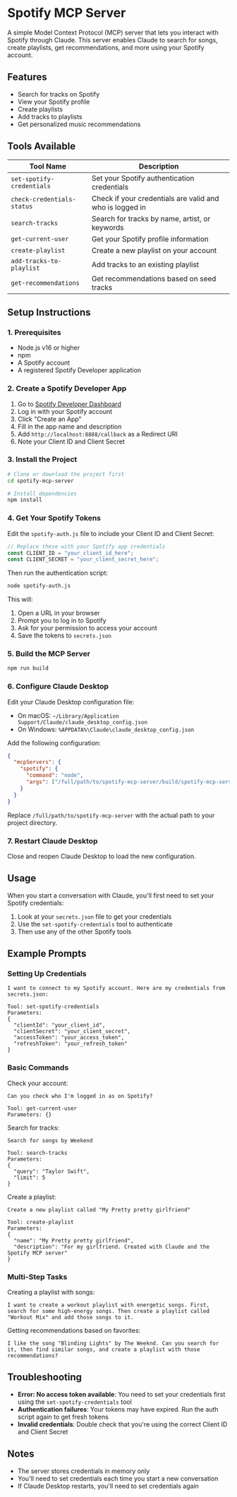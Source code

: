 # Spotify MCP Server

A simple Model Context Protocol (MCP) server that lets you interact with Spotify through Claude. This server enables Claude to search for songs, create playlists, get recommendations, and more using your Spotify account.

## Features

- Search for tracks on Spotify
- View your Spotify profile
- Create playlists
- Add tracks to playlists
- Get personalized music recommendations

## Tools Available

| Tool Name                  | Description                                              |
| -------------------------- | -------------------------------------------------------- |
| `set-spotify-credentials`  | Set your Spotify authentication credentials              |
| `check-credentials-status` | Check if your credentials are valid and who is logged in |
| `search-tracks`            | Search for tracks by name, artist, or keywords           |
| `get-current-user`         | Get your Spotify profile information                     |
| `create-playlist`          | Create a new playlist on your account                    |
| `add-tracks-to-playlist`   | Add tracks to an existing playlist                       |
| `get-recommendations`      | Get recommendations based on seed tracks                 |

## Setup Instructions

### 1. Prerequisites

- Node.js v16 or higher
- npm
- A Spotify account
- A registered Spotify Developer application

### 2. Create a Spotify Developer App

1. Go to [Spotify Developer Dashboard](https://developer.spotify.com/dashboard/)
2. Log in with your Spotify account
3. Click "Create an App"
4. Fill in the app name and description
5. Add `http://localhost:8888/callback` as a Redirect URI
6. Note your Client ID and Client Secret

### 3. Install the Project

```bash
# Clone or download the project first
cd spotify-mcp-server

# Install dependencies
npm install
```

### 4. Get Your Spotify Tokens

Edit the `spotify-auth.js` file to include your Client ID and Client Secret:

```javascript
// Replace these with your Spotify app credentials
const CLIENT_ID = "your_client_id_here";
const CLIENT_SECRET = "your_client_secret_here";
```

Then run the authentication script:

```bash
node spotify-auth.js
```

This will:

1. Open a URL in your browser
2. Prompt you to log in to Spotify
3. Ask for your permission to access your account
4. Save the tokens to `secrets.json`

### 5. Build the MCP Server

```bash
npm run build
```

### 6. Configure Claude Desktop

Edit your Claude Desktop configuration file:

- On macOS: `~/Library/Application Support/Claude/claude_desktop_config.json`
- On Windows: `%APPDATA%\Claude\claude_desktop_config.json`

Add the following configuration:

```json
{
  "mcpServers": {
    "spotify": {
      "command": "node",
      "args": ["/full/path/to/spotify-mcp-server/build/spotify-mcp-server.js"]
    }
  }
}
```

Replace `/full/path/to/spotify-mcp-server` with the actual path to your project directory.

### 7. Restart Claude Desktop

Close and reopen Claude Desktop to load the new configuration.

## Usage

When you start a conversation with Claude, you'll first need to set your Spotify credentials:

1. Look at your `secrets.json` file to get your credentials
2. Use the `set-spotify-credentials` tool to authenticate
3. Then use any of the other Spotify tools

## Example Prompts

### Setting Up Credentials

```
I want to connect to my Spotify account. Here are my credentials from secrets.json:

Tool: set-spotify-credentials
Parameters:
{
  "clientId": "your_client_id",
  "clientSecret": "your_client_secret",
  "accessToken": "your_access_token",
  "refreshToken": "your_refresh_token"
}
```

### Basic Commands

Check your account:

```
Can you check who I'm logged in as on Spotify?

Tool: get-current-user
Parameters: {}
```

Search for tracks:

```
Search for songs by Weekend

Tool: search-tracks
Parameters:
{
  "query": "Taylor Swift",
  "limit": 5
}
```

Create a playlist:

```
Create a new playlist called "My Pretty pretty girlfriend"

Tool: create-playlist
Parameters:
{
  "name": "My Pretty pretty girlfriend",
  "description": "For my girlfriend. Created with Claude and the Spotify MCP server"
}
```

### Multi-Step Tasks

Creating a playlist with songs:

```
I want to create a workout playlist with energetic songs. First, search for some high-energy songs. Then create a playlist called "Workout Mix" and add those songs to it.
```

Getting recommendations based on favorites:

```
I like the song "Blinding Lights" by The Weeknd. Can you search for it, then find similar songs, and create a playlist with those recommendations?
```

## Troubleshooting

- **Error: No access token available**: You need to set your credentials first using the `set-spotify-credentials` tool
- **Authentication failures**: Your tokens may have expired. Run the auth script again to get fresh tokens
- **Invalid credentials**: Double check that you're using the correct Client ID and Client Secret

## Notes

- The server stores credentials in memory only
- You'll need to set credentials each time you start a new conversation
- If Claude Desktop restarts, you'll need to set credentials again
